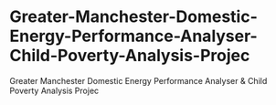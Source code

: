 # Greater-Manchester-Domestic-Energy-Performance-Analyser-Child-Poverty-Analysis-Projec
Greater Manchester Domestic Energy Performance Analyser &amp; Child Poverty Analysis Projec
